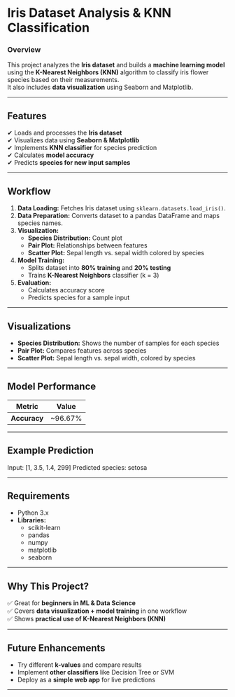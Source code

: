 # **Iris Dataset Analysis & KNN Classification**

### **Overview**
This project analyzes the **Iris dataset** and builds a **machine learning model** using the **K-Nearest Neighbors (KNN)** algorithm to classify iris flower species based on their measurements.  
It also includes **data visualization** using Seaborn and Matplotlib.

---

## **Features**
✔ Loads and processes the **Iris dataset**  
✔ Visualizes data using **Seaborn & Matplotlib**  
✔ Implements **KNN classifier** for species prediction  
✔ Calculates **model accuracy**  
✔ Predicts **species for new input samples**  

---

## **Workflow**
1. **Data Loading:** Fetches Iris dataset using `sklearn.datasets.load_iris()`.
2. **Data Preparation:** Converts dataset to a pandas DataFrame and maps species names.
3. **Visualization:**  
   - **Species Distribution:** Count plot  
   - **Pair Plot:** Relationships between features  
   - **Scatter Plot:** Sepal length vs. sepal width colored by species  
4. **Model Training:**  
   - Splits dataset into **80% training** and **20% testing**  
   - Trains **K-Nearest Neighbors** classifier (k = 3)  
5. **Evaluation:**  
   - Calculates accuracy score  
   - Predicts species for a sample input  

---

## **Visualizations**
- **Species Distribution:** Shows the number of samples for each species  
- **Pair Plot:** Compares features across species  
- **Scatter Plot:** Sepal length vs. sepal width, colored by species  

---

## **Model Performance**
| Metric      | Value      |
|-------------|-----------|
| **Accuracy**| ~96.67%   |

---

## **Example Prediction**
Input: [1, 3.5, 1.4, 299]
Predicted species: setosa

---

## **Requirements**
- Python 3.x
- **Libraries:**
  - scikit-learn
  - pandas
  - numpy
  - matplotlib
  - seaborn

---

## **Why This Project?**
✅ Great for **beginners in ML & Data Science**  
✅ Covers **data visualization + model training** in one workflow  
✅ Shows **practical use of K-Nearest Neighbors (KNN)**  

---

## **Future Enhancements**
- Try different **k-values** and compare results  
- Implement **other classifiers** like Decision Tree or SVM  
- Deploy as a **simple web app** for live predictions  

---
